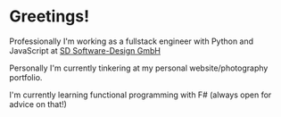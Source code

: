# Greetings!

Professionally I'm working as a fullstack engineer with Python and JavaScript at [SD Software-Design GmbH](https://github.com/SD-Software-Design-GmbH)

Personally I'm currently tinkering at my personal website/photography portfolio.

I'm currently learning functional programming with F# (always open for advice on that!)
